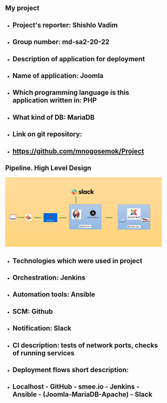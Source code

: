 
## My project

* ## Project's reporter: Shishlo Vadim
* ## Group number: md-sa2-20-22
* ## Description of application for deployment
* ## Name of application: Joomla
* ## Which programming language is this application written in: PHP
* ## What kind of DB: MariaDB
* ## Link on git repository:
* ## https://github.com/mnogosemok/Project

## Pipeline. High Level Design
![Pipeline](Pipeline.PNG)

* ## Technologies which were used in project
* ## Orchestration: Jenkins
* ## Automation tools: Ansible
* ## SCM: Github
* ## Notification: Slack
* ## CI description: tests of network ports, checks of running services
* ## Deployment flows short description:
* ## Localhost - GitHub - smee.io - Jenkins - Ansible - (Joomla-MariaDB-Apache) - Slack
